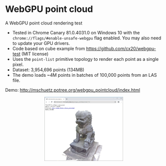 
# WebGPU point cloud

A WebGPU point cloud rendering test

* Tested in Chrome Canary 81.0.4031.0 on Windows 10 with the ```chrome://flags/#enable-unsafe-webgpu``` flag enabled. You may also need to update your GPU drivers.
* Code based on cube example from https://github.com/cx20/webgpu-test (MIT license)
* Uses the ```point-list``` primitive topology to render each point as a single pixel. 
* Dataset: 3,954,696 points (134MB)
* The demo loads ~4M points in batches of 100,000 points from an LAS file. 

Demo: http://mschuetz.potree.org/webgpu_pointcloud/index.html

<p align="center">
<a href="http://mschuetz.potree.org/webgpu_pointcloud/index.html">
	<img src="./resources/cover.jpg" width="50%"/>
</a>
</p>
